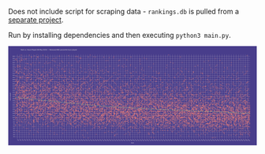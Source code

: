 Does not include script for scraping data - `rankings.db` is pulled from a [separate project](https://github.com/mbalsdon/daily-dosu).

Run by installing dependencies and then executing `python3 main.py`.

![](../media/rank-vs-hrs-99.png)